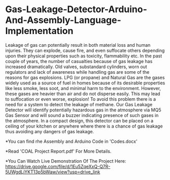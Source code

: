 # Gas-Leakage-Detector-Arduino-And-Assembly-Language-Implementation
Leakage of gas can potentially result in both material loss and human 
injuries. They can explode, cause fire, and even suffocate others depending 
upon their physical properties such as toxicity, flammability etc. In the past 
couple of years, the number of casualties because of gas leakage has 
increased dramatically. Old valves, substandard cylinders, worn out 
regulators and lack of awareness while handling gas are some of the reasons 
for gas explosions. LPG (or propane) and Natural Gas are the gases widely 
used as a source of fuel in homes because of its desirable properties like 
less smoke, less soot, and minimal harm to the environment. However, 
these gases are heavier than air and do not disperse easily. This may lead 
to suffocation or even worse, explosion! To avoid this problem there is a 
need for a system to detect the leakage of methane. Our Gas Leakage 
Detector will identify potentially hazardous gas in the atmosphere via MQ5 
Gas Sensor and will sound a buzzer indicating presence of such gases in 
the atmosphere. In a compact design, this detector can be placed on a 
ceiling of your kitchen or anywhere where there is a chance of gas leakage 
thus avoiding any dangers of gas leakage.

*You can find rhe Assembly and Arduino Code in 'Codes.docx'

*Read 'COAL Project Report.pdf' For More Details.

*You Can Watch Live Demonstration Of The Project Here:
https://drive.google.com/file/d/1Eu5ZqeXxQ-Q7R-5UWgdLjYKT13p5bWaw/view?usp=drive_link
